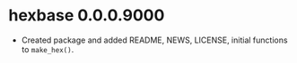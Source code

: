 # hexbase 0.0.0.9000

* Created package and added README, NEWS, LICENSE, initial functions to `make_hex()`.
